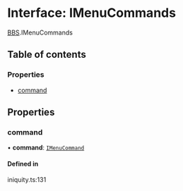 # Interface: IMenuCommands

[BBS](../modules/BBS.md).IMenuCommands

## Table of contents

### Properties

- [command](BBS.IMenuCommands.md#command)

## Properties

### command

• **command**: [`IMenuCommand`](BBS.IMenuCommand.md)

#### Defined in

iniquity.ts:131
